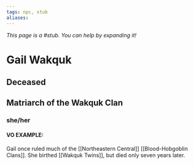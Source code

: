 ```yaml
---
tags: npc, stub
aliases:
---
```


*This page is a #stub. You can help by expanding it!*
# Gail Wakquk
## Deceased
## Matriarch of the Wakquk Clan
### she/her
#### VO EXAMPLE:
Gail once ruled much of the [[Northeastern Central]] [[Blood-Hobgoblin Clans]]. She birthed [[Wakquk Twins]], but died only seven years later. 